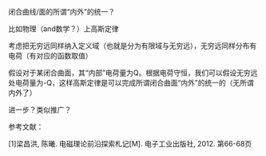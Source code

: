 闭合曲线/面的所谓“内外”的统一？

比如物理（and数学？）上高斯定律

考虑把无穷远同样纳入定义域（也就是分为有限域与无穷远），无穷远同样分布有电荷（有对应的函数取值）

假设对于某闭合曲面，其“内部”电荷量为Q。根据电荷守恒，我们可以假设无穷远处电荷量为-Q，这样高斯定律是可以完成所谓闭合曲面“内外”的统一的（无所谓内外了）

进一步？类似推广？



参考文献：

[1]梁昌洪, 陈曦. 电磁理论前沿探索札记[M]. 电子工业出版社, 2012. 第66-68页


